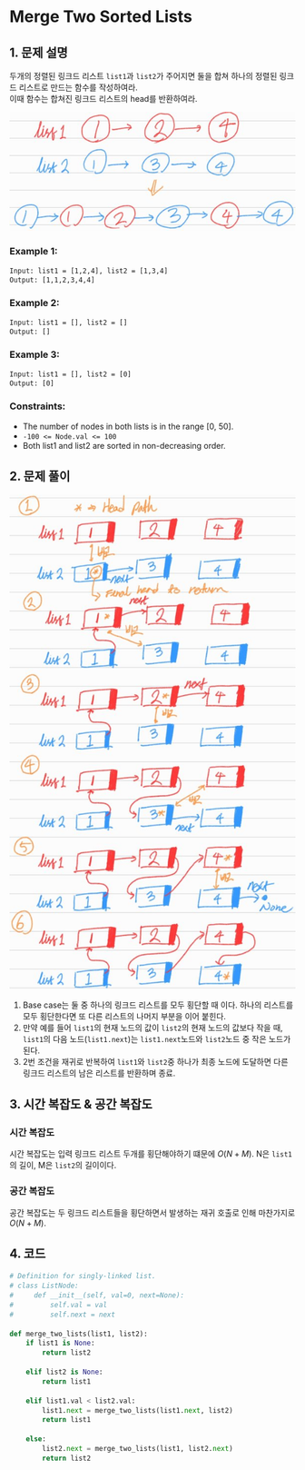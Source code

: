# Merge Two Sorted Lists

## 1. 문제 설명

두개의 정렬된 링크드 리스트 `list1`과 `list2`가 주어지면 둘을 합쳐 하나의 정렬된 링크드 리스트로 만드는 함수를 작성하여라.  
이때 함수는 합쳐진 링크드 리스트의 head를 반환하여라.

![img_01](./assets/01.jpg)

### Example 1:

```
Input: list1 = [1,2,4], list2 = [1,3,4]
Output: [1,1,2,3,4,4]
```

### Example 2:

```
Input: list1 = [], list2 = []
Output: []
```

### Example 3:

```
Input: list1 = [], list2 = [0]
Output: [0]
```

### Constraints:

- The number of nodes in both lists is in the range [0, 50].
- `-100 <= Node.val <= 100`
- Both list1 and list2 are sorted in non-decreasing order.

## 2. 문제 풀이

![img_02](./assets/02.jpg)

1. Base case는 둘 중 하나의 링크드 리스트를 모두 횡단할 때 이다. 하나의 리스트를 모두 횡단한다면 또 다른 리스트의 나머지 부분을 이어 붙힌다.
2. 만약 예를 들어 `list1`의 현재 노드의 값이 `list2`의 현재 노드의 값보다 작을 때, `list1`의 다음 노드(`list1.next`)는 `list1.next`노드와 `list2`노드 중 작은
   노드가 된다.
3. 2번 조건을 재귀로 반복하여 `list1`와 `list2`중 하나가 최종 노드에 도달하면 다른 링크드 리스트의 남은 리스트를 반환하며 종료.

## 3. 시간 복잡도 & 공간 복잡도

### 시간 복잡도

시간 복잡도는 입력 링크드 리스트 두개를 횡단해야하기 떄문에 $O(N + M)$. N은 `list1`의 길이, M은 `list2`의 길이이다.

### 공간 복잡도

공간 복잡도는 두 링크드 리스트들을 횡단하면서 발생하는 재귀 호출로 인해 마찬가지로 $O(N + M)$.

## 4. 코드

```python
# Definition for singly-linked list.
# class ListNode:
#     def __init__(self, val=0, next=None):
#         self.val = val
#         self.next = next

def merge_two_lists(list1, list2):
    if list1 is None:
        return list2

    elif list2 is None:
        return list1

    elif list1.val < list2.val:
        list1.next = merge_two_lists(list1.next, list2)
        return list1

    else:
        list2.next = merge_two_lists(list1, list2.next)
        return list2
```